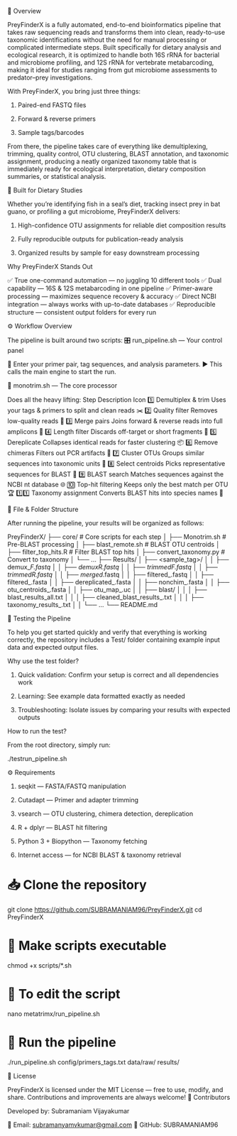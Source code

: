 🌟 Overview

PreyFinderX is a fully automated, end-to-end bioinformatics pipeline that takes raw sequencing reads and transforms them into clean, ready-to-use taxonomic identifications without the need for manual processing or complicated intermediate steps. Built specifically for dietary analysis and ecological research, it is optimized to handle both 16S rRNA for bacterial and microbiome profiling, and 12S rRNA for vertebrate metabarcoding, making it ideal for studies ranging from gut microbiome assessments to predator–prey investigations.

With PreyFinderX, you bring just three things:

   1. Paired-end FASTQ files

   2. Forward & reverse primers

   3. Sample tags/barcodes

From there, the pipeline takes care of everything like demultiplexing, trimming, quality control, OTU clustering, BLAST annotation, and taxonomic assignment, producing a neatly organized taxonomy table that is immediately ready for ecological interpretation, dietary composition summaries, or statistical analysis.

🥗 Built for Dietary Studies

Whether you’re identifying fish in a seal’s diet, tracking insect prey in bat guano, or profiling a gut microbiome, PreyFinderX delivers:

  1.  High-confidence OTU assignments for reliable diet composition results

  2.  Fully reproducible outputs for publication-ready analysis

  3.  Organized results by sample for easy downstream processing

Why PreyFinderX Stands Out

✅ True one-command automation — no juggling 10 different tools
✅ Dual capability — 16S & 12S metabarcoding in one pipeline
✅ Primer-aware processing — maximizes sequence recovery & accuracy
✅ Direct NCBI integration — always works with up-to-date databases
✅ Reproducible structure — consistent output folders for every run

⚙️ Workflow Overview

The pipeline is built around two scripts:
🎛️ run_pipeline.sh — Your control panel

📝 Enter your primer pair, tag sequences, and analysis parameters.
▶️ This calls the main engine to start the run.

🧠 monotrim.sh — The core processor

Does all the heavy lifting:
Step	Description	Icon
1️⃣ Demultiplex & trim	Uses your tags & primers to split and clean reads	✂️
2️⃣ Quality filter	Removes low-quality reads	🧹
3️⃣ Merge pairs	Joins forward & reverse reads into full amplicons	🔗
4️⃣ Length filter	Discards off-target or short fragments	📏
5️⃣ Dereplicate	Collapses identical reads for faster clustering	📦
6️⃣ Remove chimeras	Filters out PCR artifacts	🧪
7️⃣ Cluster OTUs	Groups similar sequences into taxonomic units	🧬
8️⃣ Select centroids	Picks representative sequences for BLAST	🎯
9️⃣ BLAST search	Matches sequences against the NCBI nt database	🌐
🔟 Top-hit filtering	Keeps only the best match per OTU	🏆
1️⃣1️⃣ Taxonomy assignment	Converts BLAST hits into species names	📖

📂 File & Folder Structure

After running the pipeline, your results will be organized as follows:

PreyFinderX/
├── core/                     # Core scripts for each step
│   ├── Monotrim.sh            # Pre-BLAST processing
│   ├── blast_remote.sh        # BLAST OTU centroids
│   ├── filter_top_hits.R      # Filter BLAST top hits
│   ├── convert_taxonomy.py    # Convert to taxonomy
│   └── ...
├── Results/
│   ├── <sample_tag>/
│   │   ├── demux_<tag>_F.fastq
│   │   ├── demux_<tag>_R.fastq
│   │   ├── trimmed_<tag>_F.fastq
│   │   ├── trimmed_<tag>_R.fastq
│   │   ├── merged_<tag>.fastq
│   │   ├── filtered_<tag>.fastq
│   │   ├── filtered_<tag>.fasta
│   │   ├── dereplicated_<tag>.fasta
│   │   ├── nonchim_<tag>.fasta
│   │   ├── otu_centroids_<tag>.fasta
│   │   ├── otu_map_<tag>.uc
│   │   ├── blast/
│   │   │   ├── blast_results_all.txt
│   │   │   ├── cleaned_blast_results_<tag>.txt
│   │   │   ├── taxonomy_results_<tag>.txt
│   │   └── ...
└── README.md


🧪 Testing the Pipeline

To help you get started quickly and verify that everything is working correctly, the repository includes a Test/ folder containing example input data and expected output files.

Why use the test folder?

  1. Quick validation: Confirm your setup is correct and all dependencies work

  2. Learning: See example data formatted exactly as needed

  3. Troubleshooting: Isolate issues by comparing your results with expected outputs

How to run the test?

From the root directory, simply run:

./testrun_pipeline.sh


⚙️ Requirements
   
   1. seqkit — FASTA/FASTQ manipulation

   2. Cutadapt — Primer and adapter trimming

   3. vsearch — OTU clustering, chimera detection, dereplication

   4. R + dplyr — BLAST hit filtering

   5. Python 3 + Biopython — Taxonomy fetching

   6. Internet access — for NCBI BLAST & taxonomy retrieval


# 📥 Clone the repository
git clone https://github.com/SUBRAMANIAM96/PreyFinderX.git
cd PreyFinderX

# 🔑 Make scripts executable
chmod +x scripts/*.sh

# 🔑 To edit the script 
nano metatrimx/run_pipeline.sh

# 🚀 Run the pipeline
./run_pipeline.sh config/primers_tags.txt data/raw/ results/


📜 License

PreyFinderX is licensed under the MIT License — free to use, modify, and share. Contributions and improvements are always welcome!
👥 Contributors

Developed by:
Subramaniam Vijayakumar

📧 Email: subramanyamvkumar@gmail.com
🔗 GitHub: SUBRAMANIAM96
